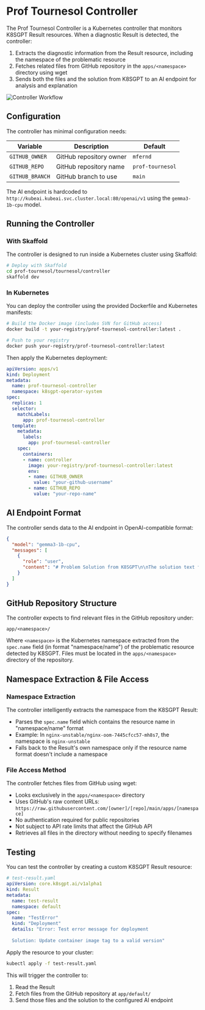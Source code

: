 # Prof Tournesol Controller

The Prof Tournesol Controller is a Kubernetes controller that monitors K8SGPT Result resources. When a diagnostic Result is detected, the controller:

1. Extracts the diagnostic information from the Result resource, including the namespace of the problematic resource
2. Fetches related files from GitHub repository in the `apps/<namespace>` directory using wget
3. Sends both the files and the solution from K8SGPT to an AI endpoint for analysis and explanation

![Controller Workflow](https://mermaid.ink/img/pako:eNptkMFqwzAMhl_F-NRDM5Zdegy7DtZDL2WXQhcjWE6CY7vByYZp8t7rsgTKQJYQ-vSL_0-Tz9Qaw6SgdY7-aDky6jrr8AfD5if0B8yZndiJBTsYGW9xAxLuOSgs6_p4W_n87ubMKFx722JSGU3qSGHnvIE-eFBwOrk3MT_INntsJ5cdAyZQQDjm1mB0BZ6ZoGbjujTTx-5xvavq6q55qu-Jik8w1Ev-MYvUfixlaXl2Czn9JRhA_z8OY30aIyalPS3xucZUEk2rxdwwKYptVjaGVO5JbZikchs0RRS4pp4U2FnquSBVuHQlnbjkohK5EREdlU4WPP33D5L9Zi0?type=png)

## Configuration

The controller has minimal configuration needs:

| Variable | Description | Default |
|----------|-------------|---------|
| `GITHUB_OWNER` | GitHub repository owner | `mfernd` |
| `GITHUB_REPO` | GitHub repository name | `prof-tournesol` |
| `GITHUB_BRANCH` | GitHub branch to use | `main` |

The AI endpoint is hardcoded to `http://kubeai.kubeai.svc.cluster.local:80/openai/v1` using the `gemma3-1b-cpu` model.

## Running the Controller

### With Skaffold

The controller is designed to run inside a Kubernetes cluster using Skaffold:

```bash
# Deploy with Skaffold
cd prof-tournesol/tournesol/controller
skaffold dev
```

### In Kubernetes

You can deploy the controller using the provided Dockerfile and Kubernetes manifests:

```bash
# Build the Docker image (includes SVN for GitHub access)
docker build -t your-registry/prof-tournesol-controller:latest .

# Push to your registry
docker push your-registry/prof-tournesol-controller:latest
```

Then apply the Kubernetes deployment:

```yaml
apiVersion: apps/v1
kind: Deployment
metadata:
  name: prof-tournesol-controller
  namespace: k8sgpt-operator-system
spec:
  replicas: 1
  selector:
    matchLabels:
      app: prof-tournesol-controller
  template:
    metadata:
      labels:
        app: prof-tournesol-controller
    spec:
      containers:
      - name: controller
        image: your-registry/prof-tournesol-controller:latest
        env:
        - name: GITHUB_OWNER
          value: "your-github-username"
        - name: GITHUB_REPO
          value: "your-repo-name"
```

## AI Endpoint Format

The controller sends data to the AI endpoint in OpenAI-compatible format:

```json
{
  "model": "gemma3-1b-cpu",
  "messages": [
    {
      "role": "user",
      "content": "# Problem Solution from K8SGPT\n\nThe solution text from K8SGPT Result\n\n# Related Files\n\n## deployment.yaml\n```yaml\ncontent of deployment.yaml\n```\n\n## service.yaml\n```yaml\ncontent of service.yaml\n```\n"
    }
  ]
}
```

## GitHub Repository Structure

The controller expects to find relevant files in the GitHub repository under:

```
app/<namespace>/
```

Where `<namespace>` is the Kubernetes namespace extracted from the `spec.name` field (in format "namespace/name") of the problematic resource detected by K8SGPT. Files must be located in the `apps/<namespace>` directory of the repository.

## Namespace Extraction & File Access

### Namespace Extraction
The controller intelligently extracts the namespace from the K8SGPT Result:
- Parses the `spec.name` field which contains the resource name in "namespace/name" format
- Example: In `nginx-unstable/nginx-oom-7445cfcc57-mh8s7`, the namespace is `nginx-unstable`
- Falls back to the Result's own namespace only if the resource name format doesn't include a namespace

### File Access Method
The controller fetches files from GitHub using wget:
- Looks exclusively in the `apps/<namespace>` directory
- Uses GitHub's raw content URLs: `https://raw.githubusercontent.com/[owner]/[repo]/main/apps/[namespace]`
- No authentication required for public repositories
- Not subject to API rate limits that affect the GitHub API
- Retrieves all files in the directory without needing to specify filenames

## Testing

You can test the controller by creating a custom K8SGPT Result resource:

```yaml
# test-result.yaml
apiVersion: core.k8sgpt.ai/v1alpha1
kind: Result
metadata:
  name: test-result
  namespace: default
spec:
  name: "TestError"
  kind: "Deployment"
  details: "Error: Test error message for deployment
  
  Solution: Update container image tag to a valid version"
```

Apply the resource to your cluster:

```bash
kubectl apply -f test-result.yaml
```

This will trigger the controller to:
1. Read the Result
2. Fetch files from the GitHub repository at `app/default/` 
3. Send those files and the solution to the configured AI endpoint

